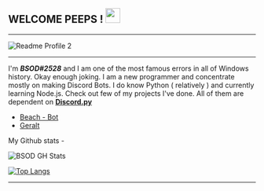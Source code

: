 ## WELCOME PEEPS ! <img src='https://cdn.discordapp.com/emojis/893714777661136916.gif?size=96' width='30px'>
--- ---
![Readme Profile 2](https://user-images.githubusercontent.com/87459537/135782893-efa9cd6a-d32b-45d3-9695-465a02bae281.png)
--- ---
I'm __***BSOD#2528***__ and I am one of the most famous errors in all of Windows history. Okay enough joking. I am a new programmer and concentrate mostly on making Discord Bots. I do know Python ( relatively ) and currently learning Node.js. Check out few of my projects I've done. All of them are dependent on __**[Discord.py](https://github.com/Rapptz/discord.py)**__
- [Beach - Bot](https://github.com/BSOD2528/Beach-Bot)
- [Geralt](https://github.com/BSOD2528/Geralt)

My Github stats -

![BSOD GH Stats](https://github-readme-stats.vercel.app/api?username=BSOD2528&theme=discord_old_blurple&show_icons=true)

[![Top Langs](https://github-readme-stats.vercel.app/api/top-langs/?username=BSOD2528&layout=compact&theme=discord_old_blurple)](https://github.com/anuraghazra/github-readme-stats)


--- ---
